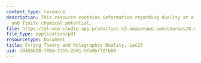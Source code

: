 ```yaml
---
content_type: resource
description: This resource contains information regarding duality at a finite temperature
  and finite chemical potential.
file: https://ol-ocw-studio-app-production.s3.amazonaws.com/courses/8-821-string-theory-and-holographic-duality-fall-2014/d0456620f09d735526015fb0bf72fb89_MIT8_821S15_Lec23.pdf
file_type: application/pdf
resourcetype: Document
title: String Theory and Holographic Duality, Lec23
uid: d0456620-f09d-7355-2601-5fb0bf72fb89
---
```

